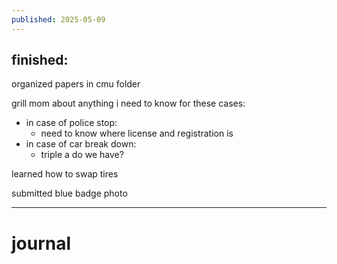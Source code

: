 ```yaml
---
published: 2025-05-09
---
```

## finished:

organized papers in cmu folder

grill mom about anything i need to know for these cases:
- in case of police stop:
	- need to know where license and registration is 
- in case of car break down:
	- triple a do we have?

learned how to swap tires

submitted blue badge photo




----

# journal
